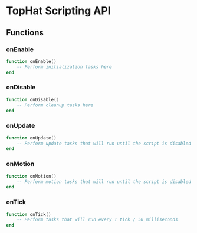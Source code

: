 # TopHat Scripting API
## Functions

### onEnable
```lua
function onEnable()
    -- Perform initialization tasks here
end
```
### onDisable
```lua
function onDisable()
    -- Perform cleanup tasks here
end
```
### onUpdate
```lua
function onUpdate()
    -- Perform update tasks that will run until the script is disabled
end
```
### onMotion
```lua
function onMotion()
    -- Perform motion tasks that will run until the script is disabled
end
```
### onTick
```lua
function onTick()
    -- Perform tasks that will run every 1 tick / 50 milliseconds
end
```